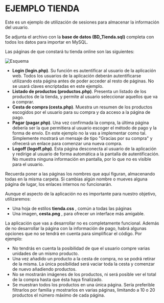 # EJEMPLO TIENDA

Este es un ejemplo de utilización de sesiones para almacenar la información del usuario.

Se adjunta el archivo con la **base de datos (BD\_Tienda.sql)** completa con todos los datos para importar en MySQL.

Las páginas de que constará tu tienda online son las siguientes:

![Esquema](http://acn.neocities.org/DWES04_CONT_R08_diagrama_cesta_compra.png)

- **Login (login.php)**. Su función es autentificar al usuario de la aplicación web. Todos los usuarios de la aplicación deberán autentificarse utilizando esta página antes de poder acceder al resto de páginas. No se usará claves encriptadas en este ejemplo.
- **Listado de productos (productos.php)**. Presenta un listado de los productos de la tienda, y permite al usuario seleccionar aquellos que va a comprar.
- **Cesta de compra (cesta.php)**. Muestra un resumen de los productos escogidos por el usuario para su compra y da acceso a la página de pago.
- **Pagar (pagar.php)**. Una vez confirmada la compra, la última página debería ser la que permitiera al usuario escoger el método de pago y la forma de envío. En este ejemplo no la vas a implementar como tal. Simplemente mostrará un mensaje de tipo &quot;Gracias por su compra&quot; y ofrecerá un enlace para comenzar una nueva compra.
- **Logoff (logoff.php)**. Esta página desconecta al usuario de la aplicación y redirige al usuario de forma automática a la pantalla de autentificación. No muestra ninguna información en pantalla, por lo que no es visible para el usuario.

Recuerda poner a las páginas los nombres que aquí figuran, almacenando todas en la misma carpeta. Si cambias algún nombre o mueves alguna página de lugar, los enlaces internos no funcionarán.

Aunque el aspecto de la aplicación no es importante para nuestro objetivo, utilizaremos:

- Una hoja de estilos **tienda.css** , común a todas las páginas
- Una imagen, **cesta.png** , para ofrecer un interface más amigable.

La aplicación que vas a desarrollar no es completamente funcional. Además de no desarrollar la página con la información de pago, habrá algunas opciones que no se tendrá en cuenta para simplificar el código. Por ejemplo:

- No tendrás en cuenta la posibilidad de que el usuario compre varias unidades de un mismo producto.
- Una vez añadido un producto a la cesta de compra, no se podrá retirar de la misma. La única posibilidad será vaciar toda la cesta y comenzar de nuevo añadiendo productos.
- No se mostrarán imágenes de los productos, ni será posible ver el total de la compra hasta que ésta haya finalizado.
- Se muestran todos los productos en una única página. Sería preferible filtrarlos por familia y mostrarlos en varias páginas, limitando a 10 o 20 productos el número máximo de cada página.
